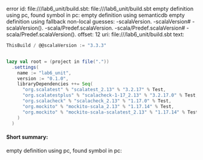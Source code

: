 error id: file://<WORKSPACE>/lab6_unit/build.sbt:
file://<WORKSPACE>/lab6_unit/build.sbt
empty definition using pc, found symbol in pc: 
empty definition using semanticdb
empty definition using fallback
non-local guesses:
	 -scalaVersion.
	 -scalaVersion#
	 -scalaVersion().
	 -scala/Predef.scalaVersion.
	 -scala/Predef.scalaVersion#
	 -scala/Predef.scalaVersion().
offset: 12
uri: file://<WORKSPACE>/lab6_unit/build.sbt
text:
```scala
ThisBuild / @@scalaVersion := "3.3.3"


lazy val root = (project in file("."))
  .settings(
    name := "lab6_unit",
    version := "0.1.0",
    libraryDependencies ++= Seq(
      "org.scalatest" % "scalatest_2.13" % "3.2.17" % Test,
      "org.scalatestplus" % "scalacheck-1-17_2.13" % "3.2.17.0" % Test,
      "org.scalacheck" % "scalacheck_2.13" % "1.17.0" % Test,
      "org.mockito" % "mockito-scala_2.13" % "1.17.14" % Test,
      "org.mockito" % "mockito-scala-scalatest_2.13" % "1.17.14" % Test
    )
  )

```


#### Short summary: 

empty definition using pc, found symbol in pc: 